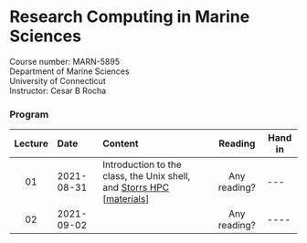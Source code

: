 # Research Computing in Marine Sciences
Course number: MARN-5895</br>
Department of Marine Sciences</br>
University of Connecticut</br>
Instructor: Cesar B Rocha

### Program
| Lecture | Date          | Content                              | Reading         |     Hand in |
|:----:|:-------------------|:-------------------------|:-------------------:|--------------|
| 01     | 2021-08-31    | Introduction to the class, the Unix shell, and [Storrs HPC](https://hpc.uconn.edu) [[materials](./lessons/01/)]       |  Any reading?              |     ---      |
| 02 | 2021-09-02    |               |     Any reading?          |    ----     |
